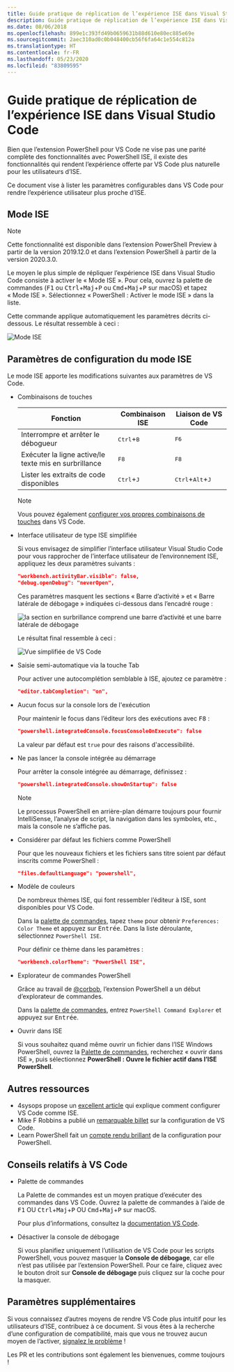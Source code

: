 ```yaml
---
title: Guide pratique de réplication de l’expérience ISE dans Visual Studio Code
description: Guide pratique de réplication de l’expérience ISE dans Visual Studio Code
ms.date: 08/06/2018
ms.openlocfilehash: 899e1c393fd49b0659631b88d610e80ec885e69e
ms.sourcegitcommit: 2aec310ad0c0b048400cb56f6fa64c1e554c812a
ms.translationtype: HT
ms.contentlocale: fr-FR
ms.lasthandoff: 05/23/2020
ms.locfileid: "83809595"
---
```

# <a name="how-to-replicate-the-ise-experience-in-visual-studio-code"></a>Guide pratique de réplication de l’expérience ISE dans Visual Studio Code

Bien que l’extension PowerShell pour VS Code ne vise pas une parité complète des fonctionnalités avec PowerShell ISE, il existe des fonctionnalités qui rendent l’expérience offerte par VS Code plus naturelle pour les utilisateurs d’ISE.

Ce document vise à lister les paramètres configurables dans VS Code pour rendre l’expérience utilisateur plus proche d’ISE.

## <a name="ise-mode"></a>Mode ISE

> [!NOTE]
> Cette fonctionnalité est disponible dans l’extension PowerShell Preview à partir de la version 2019.12.0 et dans l’extension PowerShell à partir de la version 2020.3.0.

Le moyen le plus simple de répliquer l’expérience ISE dans Visual Studio Code consiste à activer le « Mode ISE ».
Pour cela, ouvrez la palette de commandes (<kbd>F1</kbd> ou <kbd>Ctrl</kbd>+<kbd>Maj</kbd>+<kbd>P</kbd> ou <kbd>Cmd</kbd>+<kbd>Maj</kbd>+<kbd>P</kbd> sur macOS) et tapez « Mode ISE ». Sélectionnez « PowerShell : Activer le mode ISE » dans la liste.

Cette commande applique automatiquement les paramètres décrits ci-dessous. Le résultat ressemble à ceci :

![Mode ISE](media/How-To-Replicate-the-ISE-Experience-In-VSCode/3-ise-mode.png)

## <a name="ise-mode-configuration-settings"></a>Paramètres de configuration du mode ISE

Le mode ISE apporte les modifications suivantes aux paramètres de VS Code.

- Combinaisons de touches

  |               Fonction                |         Combinaison ISE          |              Liaison de VS Code                |
  | ------------------------------------- | ---------------------------- | ------------------------------------------- |
  | Interrompre et arrêter le débogueur          | <kbd>Ctrl</kbd>+<kbd>B</kbd> | <kbd>F6</kbd>                               |
  | Exécuter la ligne active/le texte mis en surbrillance | <kbd>F8</kbd>                | <kbd>F8</kbd>                               |
  | Lister les extraits de code disponibles               | <kbd>Ctrl</kbd>+<kbd>J</kbd> | <kbd>Ctrl</kbd>+<kbd>Alt</kbd>+<kbd>J</kbd> |

  > [!NOTE]
  > Vous pouvez également [configurer vos propres combinaisons de touches](https://code.visualstudio.com/docs/getstarted/keybindings#_custom-keybindings-for-refactorings) dans VS Code.

- Interface utilisateur de type ISE simplifiée

  Si vous envisagez de simplifier l’interface utilisateur Visual Studio Code pour vous rapprocher de l’interface utilisateur de l’environnement ISE, appliquez les deux paramètres suivants :

  ```json
  "workbench.activityBar.visible": false,
  "debug.openDebug": "neverOpen",
  ```

  Ces paramètres masquent les sections « Barre d’activité » et « Barre latérale de débogage » indiquées ci-dessous dans l’encadré rouge :

  ![la section en surbrillance comprend une barre d’activité et une barre latérale de débogage](media/How-To-Replicate-the-ISE-Experience-In-VSCode/1-highlighted-sidebar.png)

  Le résultat final ressemble à ceci :

  ![Vue simplifiée de VS Code](media/How-To-Replicate-the-ISE-Experience-In-VSCode/2-simplified-ui.png)

- Saisie semi-automatique via la touche Tab

  Pour activer une autocomplétion semblable à ISE, ajoutez ce paramètre :

  ```json
  "editor.tabCompletion": "on",
  ```

- Aucun focus sur la console lors de l'exécution

  Pour maintenir le focus dans l’éditeur lors des exécutions avec <kbd>F8</kbd> :

  ```json
  "powershell.integratedConsole.focusConsoleOnExecute": false
  ```

  La valeur par défaut est `true` pour des raisons d'accessibilité.

- Ne pas lancer la console intégrée au démarrage

  Pour arrêter la console intégrée au démarrage, définissez :

  ```json
  "powershell.integratedConsole.showOnStartup": false
  ```

  > [!NOTE]
  > Le processus PowerShell en arrière-plan démarre toujours pour fournir IntelliSense, l’analyse de script, la navigation dans les symboles, etc., mais la console ne s’affiche pas.

- Considérer par défaut les fichiers comme PowerShell

  Pour que les nouveaux fichiers et les fichiers sans titre soient par défaut inscrits comme PowerShell :

  ```json
  "files.defaultLanguage": "powershell",
  ```

- Modèle de couleurs

  De nombreux thèmes ISE, qui font ressembler l’éditeur à ISE, sont disponibles pour VS Code.

  Dans la [palette de commandes][], tapez `theme` pour obtenir `Preferences: Color Theme` et appuyez sur <kbd>Entrée</kbd>. Dans la liste déroulante, sélectionnez `PowerShell ISE`.

  Pour définir ce thème dans les paramètres :

  ```json
  "workbench.colorTheme": "PowerShell ISE",
  ```

- Explorateur de commandes PowerShell

  Grâce au travail de [@corbob](https://github.com/corbob), l’extension PowerShell a un début d’explorateur de commandes.

  Dans la [palette de commandes][], entrez `PowerShell Command Explorer` et appuyez sur <kbd>Entrée</kbd>.

- Ouvrir dans ISE

  Si vous souhaitez quand même ouvrir un fichier dans l’ISE Windows PowerShell, ouvrez la [Palette de commandes][], recherchez « ouvrir dans ISE », puis sélectionnez **PowerShell : Ouvre le fichier actif dans l’ISE PowerShell**.

## <a name="other-resources"></a>Autres ressources

- 4sysops propose un [excellent article][4sysops] qui explique comment configurer VS Code comme ISE.
- Mike F Robbins a publié un [remarquable billet][mikefrobbins] sur la configuration de VS Code.
- Learn PowerShell fait un [compte rendu brillant][learnpwsh] de la configuration pour PowerShell.

## <a name="vs-code-tips"></a>Conseils relatifs à VS Code

- Palette de commandes

  La Palette de commandes est un moyen pratique d’exécuter des commandes dans VS Code. Ouvrez la palette de commandes à l’aide de <kbd>F1</kbd> OU <kbd>Ctrl</kbd>+<kbd>Maj</kbd>+<kbd>P</kbd> OU <kbd>Cmd</kbd>+<kbd>Maj</kbd>+<kbd>P</kbd> sur macOS.

  Pour plus d’informations, consultez la [documentation VS Code][vsc-docs].

- Désactiver la console de débogage

  Si vous planifiez uniquement l’utilisation de VS Code pour les scripts PowerShell, vous pouvez masquer la **Console de débogage**, car elle n’est pas utilisée par l’extension PowerShell. Pour ce faire, cliquez avec le bouton droit sur **Console de débogage** puis cliquez sur la coche pour la masquer.

## <a name="more-settings"></a>Paramètres supplémentaires

Si vous connaissez d’autres moyens de rendre VS Code plus intuitif pour les utilisateurs d’ISE, contribuez à ce document. Si vous êtes à la recherche d’une configuration de compatibilité, mais que vous ne trouvez aucun moyen de l’activer, [signalez le problème][] !

Les PR et les contributions sont également les bienvenues, comme toujours !

<!-- link references -->
[vsc-docs]: https://code.visualstudio.com/docs/getstarted/userinterface#_command-palette
[Palette de commandes]: #vs-code-tips
[signalez le problème]: https://github.com/PowerShell/VSCode-powershell/issues/new/choose

[4sysops]: https://4sysops.com/archives/make-visual-studio-code-look-and-behave-like-powershell-ise/
[mikefrobbins]: https://mikefrobbins.com/2017/08/24/how-to-install-visual-studio-code-and-configure-it-as-a-replacement-for-the-powershell-ise/
[learnpwsh]: https://www.learnpwsh.com/setup-vs-code-for-powershell/
